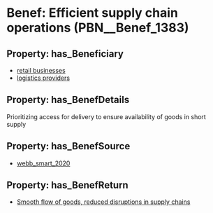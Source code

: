 # Benef: __Efficient supply chain operations__ (PBN__Benef_1383)

## Property: has_Beneficiary

* [retail businesses](../Stakeholder/PBN__Stakeholder_418)
* [logistics providers](../Stakeholder/PBN__Stakeholder_537)

## Property: has_BenefDetails

Prioritizing access for delivery to ensure availability of goods in short supply

## Property: has_BenefSource

* [webb_smart_2020](../Article/PBN__Article_294)

## Property: has_BenefReturn

* [Smooth flow of goods, reduced disruptions in supply chains](../BenefReturn/PBN__BenefReturn_1570)

